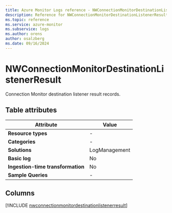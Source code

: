 ```yaml
---
title: Azure Monitor Logs reference - NWConnectionMonitorDestinationListenerResult
description: Reference for NWConnectionMonitorDestinationListenerResult table in Azure Monitor Logs.
ms.topic: reference
ms.service: azure-monitor
ms.subservice: logs
ms.author: orens
author: osalzberg
ms.date: 09/16/2024
---
```


# NWConnectionMonitorDestinationListenerResult

Connection Monitor destination listener result records.


## Table attributes

|Attribute|Value|
|---|---|
|**Resource types**|-|
|**Categories**|-|
|**Solutions**| LogManagement|
|**Basic log**|No|
|**Ingestion-time transformation**|No|
|**Sample Queries**|-|



## Columns
  
[!INCLUDE [nwconnectionmonitordestinationlistenerresult](~/reusable-content/ce-skilling/azure/includes/azure-monitor/reference/tables/nwconnectionmonitordestinationlistenerresult-include.md)]
